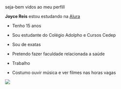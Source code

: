 seja-bem vidos ao meu perfill

**Joyce Reis** 
estou estudando na [Alura](https://www.alura.com.br/)

- Tenho 15 anos

- Sou estudante do Colégio Adolpho e Cursos Cedep

- Sou de exatas

- Pretendo fazer faculdade relacionada a saúde

- Trabalho

- Costumo ouvir música e ver filmes nas horas vagas

![](https://media.tenor.com/XKI89oaUATwAAAAM/love-hearts.gif)
